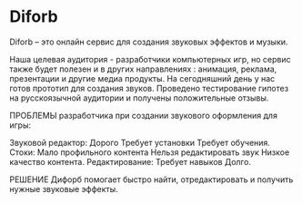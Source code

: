 # Diforb
Diforb – это онлайн сервис для создания звуковых эффектов и музыки.

Наша целевая аудитория - разработчики компьютерных игр, но сервис также будет полезен и в других направлениях : анимация, реклама, презентации и другие медиа продукты. На сегодняшний день у нас готов прототип для создания звуков. Проведено тестирование гипотез на русскоязычной аудитории и получены положительные отзывы.

ПРОБЛЕМЫ
разработчика при создании звукового оформления для игры:

Звуковой редактор: Дорого Требует установки Требует обучения.
Стоки: Мало профильного контента Нельзя редактировать звук Низкое качество контента.
Редактирование: Требует навыков Долго.

РЕШЕНИЕ
Дифорб помогает быстро найти, отредактировать и получить нужные звуковые эффекты.
